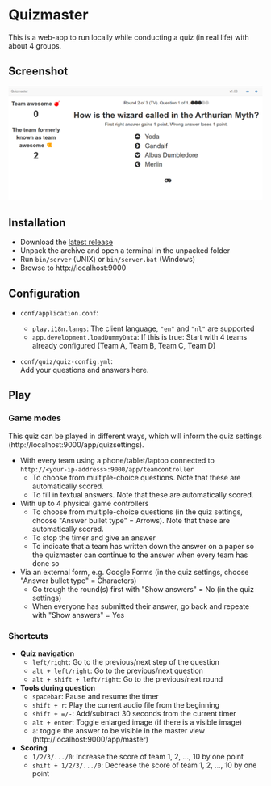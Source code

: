 Quizmaster
===============

This is a web-app to run locally while conducting a quiz (in real life) with about 4 groups.

## Screenshot

![screenshot](screenshot.png "Screenshot")

## Installation

- Download the [latest release](https://github.com/nymanjens/quizmaster/releases)
- Unpack the archive and open a terminal in the unpacked folder
- Run `bin/server` (UNIX) or `bin/server.bat` (Windows)
- Browse to http://localhost:9000

## Configuration

- `conf/application.conf`:
    - `play.i18n.langs`: The client language, `"en"` and `"nl"` are supported
    - `app.development.loadDummyData`: If this is true: Start with 4 teams already configured (Team A, Team B, Team C, Team D)

- `conf/quiz/quiz-config.yml`:<br>
  Add your questions and answers here.

## Play

### Game modes

This quiz can be played in different ways, which will inform the quiz settings (http://localhost:9000/app/quizsettings).

- With every team using a phone/tablet/laptop connected to `http://<your-ip-address>:9000/app/teamcontroller`
    - To choose from multiple-choice questions. Note that these are automatically scored.
    - To fill in textual answers. Note that these are automatically scored.
- With up to 4 physical game controllers
    - To choose from multiple-choice questions (in the quiz settings, choose "Answer bullet type" = Arrows). Note that these are automatically scored.
    - To stop the timer and give an answer
    - To indicate that a team has written down the answer on a paper so the quizmaster can continue to the answer when every team has done so
- Via an external form, e.g. Google Forms (in the quiz settings, choose "Answer bullet type" = Characters)
    - Go trough the round(s) first with "Show answers" = No (in the quiz settings)
    - When everyone has submitted their answer, go back and repeate with "Show answers" = Yes

### Shortcuts

- **Quiz navigation**
  - `left/right`: Go to the previous/next step of the question
  - `alt + left/right`: Go to the previous/next question
  - `alt + shift + left/right`: Go to the previous/next round
- **Tools during question**
  - `spacebar`: Pause and resume the timer
  - `shift + r`: Play the current audio file from the beginning
  - `shift + =/-`: Add/subtract 30 seconds from the current timer
  - `alt + enter`: Toggle enlarged image (if there is a visible image)
  - `a`: toggle the answer to be visible in the master view (http://localhost:9000/app/master)
- **Scoring**
  - `1/2/3/.../0`: Increase the score of team 1, 2, ..., 10 by one point
  - `shift + 1/2/3/.../0`: Decrease the score of team 1, 2, ..., 10 by one point
